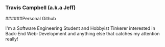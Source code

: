### Travis Campbell (a.k.a Jeff)

######Personal Github

I'm a Software Engineering Student and Hobbyist Tinkerer interested in Back-End Web-Development and anything else that catches my attention really!
